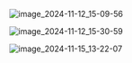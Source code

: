 ![image_2024-11-12_15-09-56](https://github.com/user-attachments/assets/60339e15-1277-4654-a735-3ed2223467d1)

![image_2024-11-12_15-30-59](https://github.com/user-attachments/assets/12a894a7-79de-4f21-91c1-f3f1b7ae40d7)

![image_2024-11-15_13-22-07](https://github.com/user-attachments/assets/e5a7fafa-4739-495d-897b-aaacf6de23d0)
